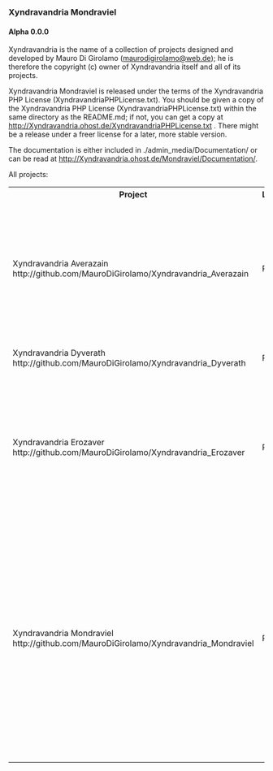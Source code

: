 <h3>Xyndravandria Mondraviel</h3>
<h4>Alpha 0.0.0</h4>

Xyndravandria is the name of a collection of projects designed and developed by Mauro Di Girolamo (maurodigirolamo@web.de); he is therefore the copyright (c) owner of Xyndravandria itself and all of its projects.

Xyndravandria Mondraviel is released under the terms of the Xyndravandria PHP License (XyndravandriaPHPLicense.txt). You should be given a copy of the Xyndravandria PHP License (XyndravandriaPHPLicense.txt) within the same directory as the README.md; if not, you can get a copy at http://Xyndravandria.ohost.de/XyndravandriaPHPLicense.txt . There might be a release under a freer license for a later, more stable version.

The documentation is either included in ./admin_media/Documentation/ or can be read at http://Xyndravandria.ohost.de/Mondraviel/Documentation/.

All projects:

<table>

   <tr>
      <th>Project</th>
      <th>Language</th>
      <th>Description</th>
   </tr>
   
   <tr>
      <td>Xyndravandria Averazain<br>http://github.com/MauroDiGirolamo/Xyndravandria_Averazain</td>
      <td>PHP</td>
      <td>Averazain is an Ajax framework supporting also JavaScript disabled clients perfectly - including search engines like Google.</td>
   </tr>
   <tr>
      <td>Xyndravandria Dyverath<br>http://github.com/MauroDiGirolamo/Xyndravandria_Dyverath</td>
      <td>PHP</td>
      <td>Dyverath is a database access wrapper.</td>
   </tr>
   <tr>
      <td>Xyndravandria Erozaver<br>http://github.com/MauroDiGirolamo/Xyndravandria_Erozaver</td>
      <td>PHP</td>
      <td>Erozaver is a class extending the type hinting given by the PHP engine (additional support for basic type hinting and size constraints).</td>
   </tr>
   <tr>
      <td>Xyndravandria Mondraviel<br>http://github.com/MauroDiGirolamo/Xyndravandria_Mondraviel</td>
      <td>PHP</td>
      <td>Mondraviel is a class used to separate HTML from PHP code by firstly register models - files containing place holders embedded in HTML code - and then later fill them dynamically with content by passing values for the place holders.</td>
   </tr>

</table>
